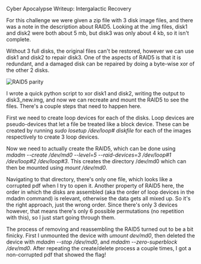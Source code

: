 Cyber Apocalypse Writeup: Intergalactic Recovery

For this challenge we were given a zip file with 3 disk image files, and there was a note in the description about RAID5. Looking at the .img files, disk1 and disk2 were both about 5 mb, but disk3 was only about 4 kb, so it isn't complete. 

Without 3 full disks, the original files can't be restored, however we can use disk1 and disk2 to repair disk3. One of the aspects of RAID5 is that it is redundant, and a damaged disk can be repaired by doing a byte-wise xor of the other 2 disks. 

![RAID5 parity](https://user-images.githubusercontent.com/55161488/169713049-3997bdf6-efee-48a7-8a16-4ca7dfdc8297.png)

I wrote a quick python script to xor disk1 and disk2, writing the output to disk3_new.img, and now we can recreate and mount the RAID5 to see the files. There's a couple steps that need to happen here. 

First we need to create loop devices for each of the disks. Loop devices are pseudo-devices that let a file be treated like a block device. These can be created by running *sudo losetup /dev/loop# diskfile* for each of the images respectively to create 3 loop devices. 

Now we need to actually create the RAID5, which can be done using *mdadm --create /dev/md0 --level=5 --raid-devices=3 /dev/loop#1 /dev/loop#2 /dev/loop#3*. This creates the directory /dev/md0 which can then be mounted using *mount /dev/md0*. 

Navigating to that directory, there's only one file, which looks like a corrupted pdf when I try to open it. Another property of RAID5 here, the order in which the disks are assembled (aka the order of loop devices in the mdadm command) is relevant, otherwise the data gets all mixed up. So it's the right approach, just the wrong order. Since there's only 3 devices however, that means there's only 6 possible permutations (no repetition with this), so I just start going through them.  

The process of removing and reassembling the RAID5 turned out to be a bit finicky. First I unmounted the device with *umount dev/md0*, then deleted the device with *mdadm --stop /dev/md0*, and *mdadm --zero-superblock /dev/md0*. After repeating the create/delete process a couple times, I got a non-corrupted pdf that showed the flag!